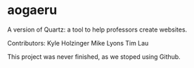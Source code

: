 aogaeru
=======

A version of Quartz: a tool to help professors create websites. 

Contributors:
Kyle Holzinger
Mike Lyons
Tim Lau

This project was never finished, as we stoped using Github.
